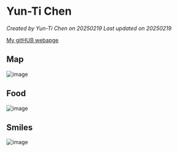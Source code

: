 # Yun-Ti Chen


*Created by Yun-Ti Chen on 20250219 Last updated on 20250219*

[My gitHUB webapge](https://github.com/YunTi-Chen) 


## Map
![image](https://github.com/user-attachments/assets/cd053d3f-ee45-4cb0-ad44-4f75783ebb6c)

## Food
![image](https://github.com/user-attachments/assets/ec78e5af-73b0-4883-ac0d-5fa1bffe4481)


## Smiles 
![image](https://github.com/user-attachments/assets/11788e34-d851-48b6-bee9-43fbb633dec9)
